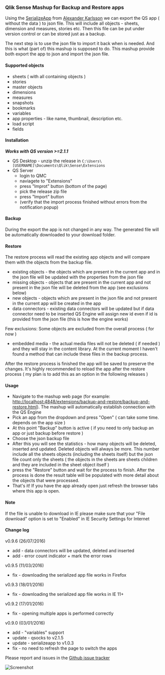 ### Qlik Sense Mashup for Backup and Restore apps

Using the [SerializeApp](https://github.com/mindspank/serializeapp) from [Alexander Karlsson](https://github.com/mindspank) we can export the QS app ( without the data ) to json file. This will include all objects - sheets, dimension and measures, stories etc. Then this file can be put under version control or can be stored just as a backup.

The next step is to use the json file to import it back when is needed. And this is what (part of) this mashup is supposed to do.
This mashup provide both export the app to json and import the json file.

#### Supported objects
* sheets ( with all containing objects )
* stories
* master objects
* dimensions
* measures
* snapshots
* bookmarks
* variables
* app properties - like name, thumbnail, description etc.
* load script
* fields

#### Installation
***Works with QS version >=2.1.1***
* QS Desktop - unzip the release in `C:\Users\[USERNAME]\Documents\Qlik\Sense\Extensions`
* QS Server
  - login to QMC
  - naviagete to "Extensions"
  - press "Improt" button (bottom of the page)
  - pick the release zip file
  - press "Import" button
  - (verify that the import process finished without errors from the notification popup)

#### Backup
During the export the app is not changed in any way. The generated file will be automatically downloaded to your download folder.

#### Restore
The restore process will read the existing app objects and will compare them with the objects from the backup file.

* existing objects - the objects which are present in the current app and in the json file will be updated with the properties from the json file
* missing objects - objects that are present in the current app and not present in the json file will be deleted from the app (see exclusions below)
* new objects - objects which are present in the json file and not present in the current app will be created in the app
* data connectors - existing data connectors will be updated but if data connector need to be inserted QS Engine will assign new id even if id is provided from the json file (this is how the engine works)

Few exclusions:
Some objects are excluded from the overall process ( for now )

* embedded media - the actual media files will not be deleted ( if needed ) and they will stay in the content library. At the current moment I haven't found a method that can include these files in the backup process.

After the restore process is finished the app will be saved to preserve the changes. It's highly recommended to reload the app after the restore process ( my plan is to add this as an option in the following releases )

#### Usage

* Navigate to the mashup web page (for example: [http://localhost:4848/extensions/backup-and-restore/backup-and-restore.html](http://localhost:4848/extensions/backup-and-restore/backup-and-restore.html)). The mashup will automatically establish connection with the QS Engine
* Pick an app from the dropdown and press "Open" ( can take some time. depends on the app size )
* At this point "Backup" button is active ( if you need to only backup an app or just backup before restore )
* Choose the json backup file
* After this you will see the statistics - how many objects will be deleted, inserted and updated. Deleted objects will always be more. This number include all the sheets objects (including the sheets itself) but the json file count only the sheets ( the objects in the sheets are sheets children and they are included in the sheet object itself )
* press the "Restore" button and wait for the process to finish. After the process is done the result table will be populated with more detail about the objects that were processed.
* That's it! If you have the app already open just refresh the browser tabs where this app is open.

#### Note

If the file is unable to download in IE please make sure that your "File download" option is set to "Enabled" in IE Security Settings for Internet

#### Change log
v0.9.6 (26/07/2016)
  * add - data connectors will be updated, deleted and inserted
  * add - error count indicator + mark the error rows  

v0.9.5 (11/03/2016)
  * fix - downloading the serialized app file works in Firefox 
  
v0.9.3 (18/01/2016)
  * fix - downloading the serialized app file works in IE 11+

v0.9.2 (17/01/2016)
  * fix - opening multiple apps is performed correctly

v0.9.0 (03/01/2016)
  * add - "variables" support
  * update - qsocks to v2.1.5
  * update - serializeapp to v1.0.3
  * fix - no need to refresh the page to switch the apps

Please report and issues in the [Github issue tracker](https://github.com/countnazgul/QS-backup-and-restore-app/issues)

![Screenshot](https://raw.githubusercontent.com/countnazgul/QS-backup-and-restore-app/master/images/backup_and_restore.png)
